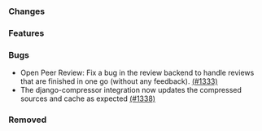### Changes

### Features

### Bugs
- Open Peer Review: Fix a bug in the review backend to handle reviews that are finished in one go (without any feedback). [(#1333)](https://github.com/OpenEnergyPlatform/oeplatform/pull/1333)
- The django-compressor integration now updates the compressed sources and cache as expected [(#1338)](https://github.com/OpenEnergyPlatform/oeplatform/pull/1338)

### Removed
